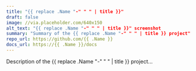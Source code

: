 ```yaml
---
title: "{{ replace .Name "-" " " | title }}"
draft: false
image: //via.placeholder.com/640x150
alt_text: "{{ replace .Name "-" " " | title }}" screenshot
summary: "Summary of the {{ replace .Name "-" " " | title }} project"
repo_url: https://github.com/{{ .Name }}
docs_url: https://{{ .Name }}/docs
---
```


Description of the {{ replace .Name "-" " " | title }} project...
